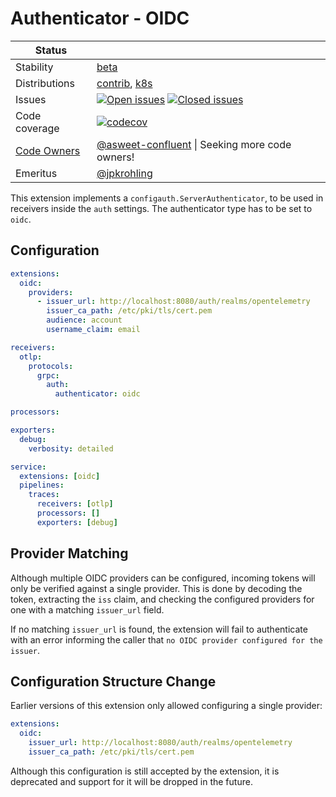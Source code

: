# Authenticator - OIDC

<!-- status autogenerated section -->
| Status        |           |
| ------------- |-----------|
| Stability     | [beta]  |
| Distributions | [contrib], [k8s] |
| Issues        | [![Open issues](https://img.shields.io/github/issues-search/open-telemetry/opentelemetry-collector-contrib?query=is%3Aissue%20is%3Aopen%20label%3Aextension%2Foidcauth%20&label=open&color=orange&logo=opentelemetry)](https://github.com/open-telemetry/opentelemetry-collector-contrib/issues?q=is%3Aopen+is%3Aissue+label%3Aextension%2Foidcauth) [![Closed issues](https://img.shields.io/github/issues-search/open-telemetry/opentelemetry-collector-contrib?query=is%3Aissue%20is%3Aclosed%20label%3Aextension%2Foidcauth%20&label=closed&color=blue&logo=opentelemetry)](https://github.com/open-telemetry/opentelemetry-collector-contrib/issues?q=is%3Aclosed+is%3Aissue+label%3Aextension%2Foidcauth) |
| Code coverage | [![codecov](https://codecov.io/github/open-telemetry/opentelemetry-collector-contrib/graph/main/badge.svg?component=extension_oidc)](https://app.codecov.io/gh/open-telemetry/opentelemetry-collector-contrib/tree/main/?components%5B0%5D=extension_oidc&displayType=list) |
| [Code Owners](https://github.com/open-telemetry/opentelemetry-collector-contrib/blob/main/CONTRIBUTING.md#becoming-a-code-owner)    | [@asweet-confluent](https://www.github.com/asweet-confluent) \| Seeking more code owners! |
| Emeritus      | [@jpkrohling](https://www.github.com/jpkrohling) |

[beta]: https://github.com/open-telemetry/opentelemetry-collector/blob/main/docs/component-stability.md#beta
[contrib]: https://github.com/open-telemetry/opentelemetry-collector-releases/tree/main/distributions/otelcol-contrib
[k8s]: https://github.com/open-telemetry/opentelemetry-collector-releases/tree/main/distributions/otelcol-k8s
<!-- end autogenerated section -->

This extension implements a `configauth.ServerAuthenticator`, to be used in receivers inside the `auth` settings. The authenticator type has to be set to `oidc`.

## Configuration

```yaml
extensions:
  oidc:
    providers:
      - issuer_url: http://localhost:8080/auth/realms/opentelemetry
        issuer_ca_path: /etc/pki/tls/cert.pem
        audience: account
        username_claim: email

receivers:
  otlp:
    protocols:
      grpc:
        auth:
          authenticator: oidc

processors:

exporters:
  debug:
    verbosity: detailed

service:
  extensions: [oidc]
  pipelines:
    traces:
      receivers: [otlp]
      processors: []
      exporters: [debug]
```

## Provider Matching

Although multiple OIDC providers can be configured, incoming tokens will only be verified against a single provider. This is done by decoding the token, extracting the `iss` claim, and checking the configured providers for one with a matching `issuer_url` field.

If no matching `issuer_url` is found, the extension will fail to authenticate with an error informing the caller that `no OIDC provider configured for the issuer`.

## Configuration Structure Change

Earlier versions of this extension only allowed configuring a single provider:
```yaml
extensions:
  oidc:
    issuer_url: http://localhost:8080/auth/realms/opentelemetry
    issuer_ca_path: /etc/pki/tls/cert.pem
```

Although this configuration is still accepted by the extension, it is deprecated and support for it will be dropped in the future.
